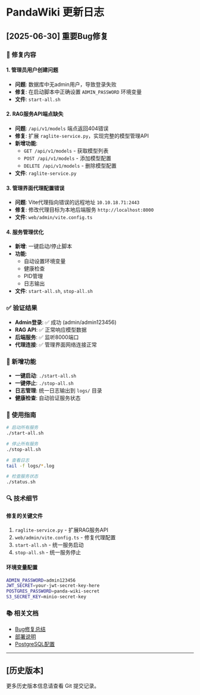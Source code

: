 # PandaWiki 更新日志

## [2025-06-30] 重要Bug修复

### 🔧 修复内容

#### 1. 管理员用户创建问题
- **问题**: 数据库中无admin用户，导致登录失败  
- **修复**: 在启动脚本中正确设置 `ADMIN_PASSWORD` 环境变量
- **文件**: `start-all.sh`

#### 2. RAG服务API端点缺失
- **问题**: `/api/v1/models` 端点返回404错误
- **修复**: 扩展 `raglite-service.py`，实现完整的模型管理API
- **新增功能**:
  - `GET /api/v1/models` - 获取模型列表
  - `POST /api/v1/models` - 添加模型配置  
  - `DELETE /api/v1/models` - 删除模型配置
- **文件**: `raglite-service.py`

#### 3. 管理界面代理配置错误
- **问题**: Vite代理指向错误的远程地址 `10.10.18.71:2443`
- **修复**: 修改代理目标为本地后端服务 `http://localhost:8000`
- **文件**: `web/admin/vite.config.ts`

#### 4. 服务管理优化
- **新增**: 一键启动/停止脚本
- **功能**: 
  - 自动设置环境变量
  - 健康检查
  - PID管理
  - 日志输出
- **文件**: `start-all.sh`, `stop-all.sh`

### ✅ 验证结果

- **Admin登录**: ✅ 成功 (admin/admin123456)
- **RAG API**: ✅ 正常响应模型数据
- **后端服务**: ✅ 监听8000端口  
- **代理连接**: ✅ 管理界面网络连接正常

### 🚀 新增功能

- **一键启动**: `./start-all.sh`
- **一键停止**: `./stop-all.sh`  
- **日志管理**: 统一日志输出到 `logs/` 目录
- **健康检查**: 自动验证服务状态

### 📝 使用指南

```bash
# 启动所有服务
./start-all.sh

# 停止所有服务  
./stop-all.sh

# 查看日志
tail -f logs/*.log

# 检查服务状态
./status.sh
```

### 🔍 技术细节

#### 修复的关键文件
1. `raglite-service.py` - 扩展RAG服务API
2. `web/admin/vite.config.ts` - 修复代理配置
3. `start-all.sh` - 统一服务启动
4. `stop-all.sh` - 统一服务停止

#### 环境变量配置
```bash
ADMIN_PASSWORD=admin123456
JWT_SECRET=your-jwt-secret-key-here
POSTGRES_PASSWORD=panda-wiki-secret
S3_SECRET_KEY=minio-secret-key
```

### 📚 相关文档

- [Bug修复总结](./BUG_FIX_SUMMARY.md)
- [部署说明](./DEPLOYMENT.md)  
- [PostgreSQL配置](./README_PostgreSQL.md)

---

## [历史版本]

更多历史版本信息请查看 Git 提交记录。 